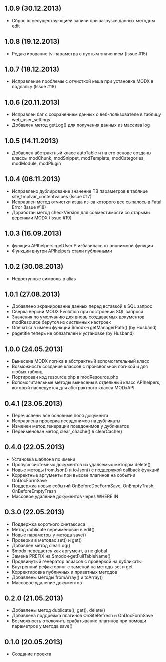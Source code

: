 ## 1.0.9 (30.12.2013)
* Сброс id несуществующией записи при загрузке данных методом edit

## 1.0.8 (19.12.2013)
* Редактирование tv-параметра с пустым значением (Issue #15)

## 1.0.7 (18.12.2013)
* Исправление проблемы с отчисткой кеша при установке MODX в подпапку (Issue #18)

## 1.0.6 (20.11.2013)
* Исправлен баг с сохранением данных о веб-пользователе в таблицу web_user_settings
* Добавлен метод getLog() для получения данных из массива log

## 1.0.5 (14.11.2013)
* Добавлен абстрактный класс autoTable и на его основе созданы классы modChunk, modSnippet, modTemplate, modCategories, modModule, modPlugin

## 1.0.4 (06.11.2013)
* Исправлено дублирование значение ТВ параметров в таблице site_tmplvar_contentvalues (Issue #17)
* Исправлен метод отчистки кэша из-за которого все сыпалось в Fatal Error (Issue #18)
* Доработан метод checkVersion для совместимости со старыми версиями MODX (Issue #19)

## 1.0.3 (16.09.2013)
* функция APIhelpers::getUserIP избавилась от анонимной функции
* Функции внутри APIhelpers стали публичными

## 1.0.2 (30.08.2013)
* Недоступные символы в alias

## 1.0.1 (27.08.2013)
* Добавлено экранирование данных перед вставкой в SQL запрос
* Сверка версий MODX Evolution при построении SQL запроса
* Значения по умолчанию для вновь создаваемых документов modResource берутся из системных настроек
* Опечатка в имени функции $modx->getManagerPath() (by Husband)
* pagetitle теперь не обязателен к установке (by Husband)

## 1.0.0 (24.05.2013)
* Вынесена MODX логика в абстрактный вспомогательный класс
* Возможность создание классов с произвольной логикой и для любых таблиц
* Портирован код resource.php в modResource.php
* Вспомогитаельные методы вынесены в отдельный класс APIhelpers, который наследуется для абстрактного класса MODxAPI

## 0.4.1 (23.05.2013)
* Перечислены все основные поля документа
* Исправлена проверка псевдонимов на дубликаты
* Изменен метод генерации псевдонимов у дубликатов
* Переименован метод clear_chache() в clearCache()

## 0.4.0 (22.05.2013)
* Установка шаблона по имени
* Пропуск системных документов из удаляемых методом delete()
* Новые методы fromJson() и toJson() с поддержкой callback функций
* Корректные аргументы при вызове плагинов на событии OnDocFormSave
* Поддержка новых событий OnBeforeDocFormSave, OnEmptyTrash, OnBeforeEmptyTrash
* Массовое удаление документов через WHERE IN

## 0.3.0 (22.05.2013)
* Поддержка короткого синтаксиса
* Метод dublicate переименован в edit()
* Новые параметры у метода save()
* Проверки в методах set() и get()
* Добавлен метод clearLog()
* $modx передается как аргумент, а не global
* Замена PREFIX на $modx->getFullTableName()
* Продвинутый генератор алиасов с проверкой на дубликаты
* Внутренний рефакторинг с заменой на методы set и get
* Корректировка публичных и приватных методов
* Добавлены методы fromArray() и toArray()
* Массовое удаление документов

## 0.2.0 (21.05.2013)
* Добавлены метод dublicate(), get(), delete()
* Добавлена поддрежка плагинов OnSiteRefresh и OnDocFormSave
* Возможность отключить срабатывание плагинов при помощи параметров у метода save()

## 0.1.0 (20.05.2013)
* Создание проекта

